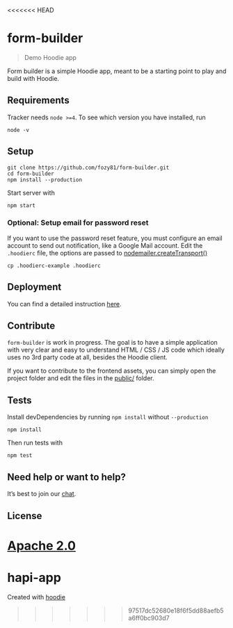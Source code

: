<<<<<<< HEAD
# form-builder

> Demo Hoodie app


Form builder is a simple Hoodie app, meant to be a starting point to play and build
with Hoodie.

## Requirements

Tracker needs `node >=4`. To see which version you have installed, run
```
node -v
```

## Setup

```
git clone https://github.com/fozy81/form-builder.git
cd form-builder
npm install --production
```

Start server with

```
npm start
```

### Optional: Setup email for password reset

If you want to use the password reset feature, you must configure an email account
to send out notification, like a Google Mail account. Edit the `.hoodierc` file,
the options are passed to [nodemailer.createTransport()](https://github.com/nodemailer/nodemailer-smtp-transport#usage)

```
cp .hoodierc-example .hoodierc
```

## Deployment

You can find a detailed instruction [here](deployment.md).

## Contribute

`form-builder` is work in progress. The goal is to have a simple
application with very clear and easy to understand HTML / CSS / JS code which
ideally uses no 3rd party code at all, besides the Hoodie client.

If you want to contribute to the frontend assets, you can simply open
the project folder and edit the files in
the [public/](public/) folder.

## Tests

Install devDependencies by running `npm install` without `--production`

```
npm install
```

Then run tests with

```
npm test
```

## Need help or want to help?

It’s best to join our [chat](http://hood.ie/chat/).

## License

[Apache 2.0](http://www.apache.org/licenses/LICENSE-2.0)
=======
# hapi-app
Created with [hoodie](https://github.com/hoodiehq)
>>>>>>> 97517dc52680e18f6f5dd88aefb5a6ff0bc903d7
